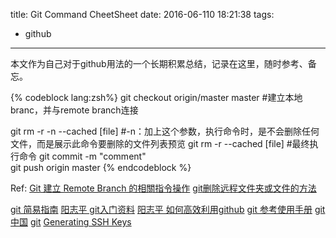 title: Git Command CheetSheet
date: 2016-06-110 18:21:38
tags:
  - github
---
本文作为自己对于github用法的一个长期积累总结，记录在这里，随时参考、备忘。
<!-- more -->
{% codeblock lang:zsh%}
git checkout origin/master master   #建立本地branc，并与remote branch连接

git rm -r -n --cached  [file]   #-n：加上这个参数，执行命令时，是不会删除任何文件，而是展示此命令要删除的文件列表预览
git rm -r --cached  [file]  	#最终执行命令
git commit -m "comment"  
git push origin master 
{% endcodeblock %}

Ref:
[Git 建立 Remote Branch 的相關指令操作](https://blog.longwin.com.tw/2013/11/git-create-remote-branch-2013/)
[git删除远程文件夹或文件的方法](http://www.cnblogs.com/xusir/p/4111723.html)

[git 简易指南](http://rogerdudler.github.io/git-guide/index.zh.html)
[阳志平 git入门资料](http://www.yangzhiping.com/tech/git.html)
[阳志平 如何高效利用github](http://www.yangzhiping.com/tech/github.html)
[git 参考使用手册](http://gitref.org/zh/creating/)
[git 中国](http://www.gitchina.org)
[git](http://git-scm.com/)
[Generating SSH Keys](https://help.github.com/articles/generating-ssh-keys#platform-linux)